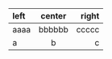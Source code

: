 | left | center | right |
| :--- | :----: | ----: |
| aaaa | bbbbbb | ccccc |
| a    |   b    |     c |
